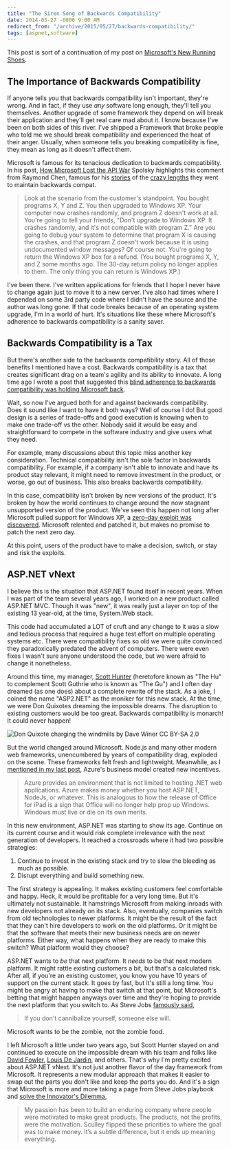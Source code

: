 ```yaml
---
title: "The Siren Song of Backwards Compatibility"
date: 2014-05-27 -0800 9:00 AM
redirect_from: "/archive/2015/05/27/backwards-compatibility/"
tags: [aspnet,software]
---
```


This post is sort of a continuation of my post on [Microsoft's New Running Shoes](https://haacked.com/archive/2014/05/17/microsofts-new-running-shoes/).

## The Importance of Backwards Compatibility

If anyone tells you that backwards compatibility isn't important, they're wrong. And in fact, if they use _any_ software long enough, they'll tell you themselves. Another upgrade of some framework they depend on will break their application and they'll get real care mad about it. I know because I've been on both sides of this river. I've shipped a Framework that broke people who told me we should break compatibility and experienced the heat of their anger. Usually, when someone tells you breaking compatibility is fine, they mean as long as it doesn't affect them.

Microsoft is famous for its tenacious dedication to backwards compatibility. In his post, [How Microsoft Lost the API War](http://www.joelonsoftware.com/articles/APIWar.html) Spolsky highlights this comment from Raymond Chen, famous for his [stories](http://blogs.msdn.com/b/oldnewthing/archive/2003/12/23/45481.aspx) of the [crazy lengths](http://blogs.msdn.com/b/oldnewthing/archive/2003/10/15/55296.aspx) they went to maintain backwards compat.

> Look at the scenario from the customer's standpoint. You bought programs X, Y and Z. You then upgraded to Windows XP. Your computer now crashes randomly, and program Z doesn't work at all. You're going to tell your friends, "Don't upgrade to Windows XP. It crashes randomly, and it's not compatible with program Z." Are you going to debug your system to determine that program X is causing the crashes, and that program Z doesn't work because it is using undocumented window messages? Of course not. You're going to return the Windows XP box for a refund. (You bought programs X, Y, and Z some months ago. The 30-day return policy no longer applies to them. The only thing you can return is Windows XP.)

I've been there. I've written applications for friends that I hope I never have to change again just to move it to a new server. I've also had times where I depended on some 3rd party code where I didn't have the source and the author was long gone. If that code breaks because of an operating system upgrade, I'm in a world of hurt. It's situations like these where Microsoft's adherence to backwards compatibility is a sanity saver.

## Backwards Compatibility is a Tax

But there's another side to the backwards compatibility story. All of those benefits I mentioned have a cost. Backwards compatibility is a tax that creates significant drag on a team's agility and its ability to innovate. A long time ago I wrote a post that suggested this [blind adherence to backwards compatibility was holding Microsoft back](https://haacked.com/archive/2006/10/01/Is_Backward_Compatibility_Holding_Microsoft_Back.aspx/).

Wait, so now I've argued both for and against backwards compatibility. Does it sound like I want to have it both ways? Well of course I do! But good design is a series of trade-offs and good execution is knowing when to make one trade-off vs the other. Nobody said it would be easy and straightforward to compete in the software industry and give users what they need.

For example, many discussions about this topic miss another key consideration. Technical compatibility isn't the sole factor in backwards compatibility. For example, if a company isn't able to innovate and have its product stay relevant, it might need to remove investment in the product, or worse, go out of business. This also breaks backwards compatibility.

In this case, compatibility isn't broken by new versions of the product. It's broken by how the world continues to change around the now stagnant unsupported version of the product. We've seen this happen not long after Microsoft pulled support for Windows XP, a [zero-day exploit was discovered](http://krebsonsecurity.com/2014/05/microsoft-issues-fix-for-ie-zero-day-includes-xp-users/). Microsoft relented and patched it, but makes no promise to patch the next zero day.

At this point, users of the product have to make a decision, switch, or stay and risk the exploits.

## ASP.NET vNext

I believe this is the situation that ASP.NET found itself in recent years. When I was part of the team several years ago, I worked on a new product called ASP.NET MVC. Though it was "new", it was really just a layer on top of the existing 13 year-old, at the time, System.Web stack.

This code had accumulated a LOT of cruft and any change to it was a slow and tedious process that required a huge test effort on multiple operating systems etc. There were compatibility fixes so old we were quite convinced they paradoxically predated the advent of computers. There were even fixes I wasn't sure anyone understood the code, but we were afraid to change it nonetheless.

Around this time, my manager, [Scott Hunter](https://twitter.com/coolcsh) (heretofore known as "The Hu" to complement Scott Guthrie who is known as "The Gu") and I often day dreamed (as one does) about a complete rewrite of the stack. As a joke, I coined the name "ASP2.NET" as the moniker for this new stack. At the time, we were Don Quixotes dreaming the impossible dreams. The disruption to existing customers would be too great. Backwards compatibility is monarch! It could never happen!

![Don Quixote charging the windmills by Dave Winer CC BY-SA 2.0](https://cloud.githubusercontent.com/assets/19977/3078128/f3f0f02c-e45c-11e3-9802-10f188c63934.jpg)

But the world changed around Microsoft. Node.js and many other modern web frameworks, unencumbered by years of compatibility drag, exploded on the scene. These frameworks felt fresh and lightweight. Meanwhile, as I [mentioned in my last post](https://haacked.com/archive/2014/05/17/microsofts-new-running-shoes/), Azure's business model created new incentives.

> Azure provides an environment that is not limited to hosting .NET web applications. Azure makes money whether you host ASP.NET, NodeJs, or whatever. This is analogous to how the release of Office for iPad is a sign that Office will no longer help prop up Windows. Windows must live or die on its own merits.

In this new environment, ASP.NET was starting to show its age. Continue on its current course and it would risk complete irrelevance with the next generation of developers. It reached a crossroads where it had two possible strategies:

1. Continue to invest in the existing stack and try to slow the bleeding as much as possible.
2. Disrupt everything and build something new.

The first strategy is appealing. It makes existing customers feel comfortable and happy. Heck, it would be profitable for a very long time. But it's ultimately not sustainable. It hamstrings Microsoft from making inroads with new developers not already on its stack. Also, eventually, companies switch from old technologies to newer platforms. It might be the result of the fact that they can't hire developers to work on the old platforms. Or it might be that the software that meets their new business needs are on newer platforms. Either way, what happens when they are ready to make this switch? What platform would they choose? 

ASP.NET wants to _be_ that next platform. It _needs_ to be that next modern platform. It might rattle existing customers a bit, but that's a calculated risk. After all, if you're an existing customer, you know you have 10 years of support on the current stack. It goes by fast, but it's still a long time. You might be angry at having to make that switch at that point, but Microsoft's betting that might happen anyways over time and they're hoping to provide the next platform that you switch to. As Steve Jobs [famously said](http://www.businessinsider.com/best-steve-jobs-quotes-from-biography-2011-10),

> If you don't cannibalize yourself, someone else will.

Microsoft wants to be the zombie, not the zombie food.

I left Microsoft a little under two years ago, but Scott Hunter stayed on and continued to execute on the impossible dream with his team and folks like [David Fowler](http://davidfowl.com/), [Louis De Jardin](http://whereslou.com/), and others. That's why I'm pretty excited about ASP.NET vNext. It's not just another flavor of the day framework from Microsoft. It represents a new modular approach that makes it easier to swap out the parts you don't like and keep the parts you do. And it's a sign that Microsoft is more and more taking a page from Steve Jobs playbook and [solve the Innovator's Dilemma](http://blogs.hbr.org/2011/10/steve-jobs-solved-the-innovato/),

> My passion has been to build an enduring company where people were motivated to make great products. The products, not the profits, were the motivation. Sculley flipped these priorities to where the goal was to make money. It’s a subtle difference, but it ends up meaning everything.
